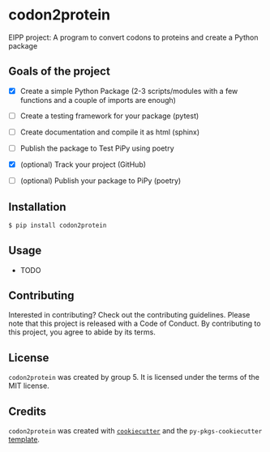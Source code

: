 # codon2protein

EIPP project: A program to convert codons to proteins and create a Python package


## Goals of the project

- [X] Create a simple Python Package (2-3 scripts/modules with a few functions and a couple of imports are enough)
- [ ] Create a testing framework for your package (pytest)
- [ ] Create documentation and compile it as html (sphinx)
- [ ] Publish the package to Test PiPy using poetry
- [X] (optional) Track your project (GitHub)
- [ ] (optional) Publish your package to PiPy (poetry)


## Installation

```bash
$ pip install codon2protein
```

## Usage

- TODO

## Contributing

Interested in contributing? Check out the contributing guidelines. Please note that this project is released with a Code of Conduct. By contributing to this project, you agree to abide by its terms.

## License

`codon2protein` was created by group 5. It is licensed under the terms of the MIT license.

## Credits

`codon2protein` was created with [`cookiecutter`](https://cookiecutter.readthedocs.io/en/latest/) and the `py-pkgs-cookiecutter` [template](https://github.com/py-pkgs/py-pkgs-cookiecutter).
